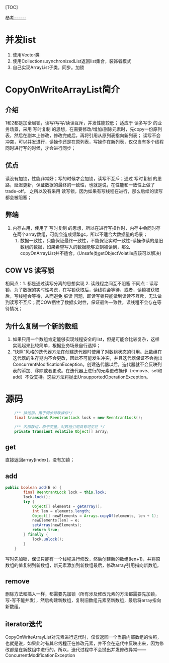 [TOC]

[参考------](https://segmentfault.com/a/1190000016214572)
# 并发list
1. 使用Vector类
2. 使用Collections.synchronizedList返回list集合，装饰者模式
3. 自己实现ArrayList子类，同步。加锁

# CopyOnWriteArrayList简介
## 介绍
1和2都是加全局锁，读写/写写/读读互斥，并发性能较低；
适应于 读多写少 的业务场景，采用 写时复制 的思想，在需要修改/增加/删除元素时，先copy一份原列表，然后在副本上修改，修改完成后，再将引用从原列表指向新列表；
读写不会冲突，可以并发进行，读操作还是在原列表，写操作在新列表，仅仅当有多个线程同时进行写的时候，才会进行同步；

## 优点
读没有加锁，性能非常好；写的时候才会加锁，读写不互斥；通过 写时复制 的思路，延迟更新，保证数据的最终的一致性，也就是说，在性能和一致性上做了trade-off。
之所以没有采用 读写锁，因为如果有写线程在进行，那么后续的读写都会被阻塞；

## 弊端
1. 内存占用，使用了 写时复制 的思想，所以在进行写操作时，内存中会同时存在两个array数组，可能会造成频繁gc，所以不适合大数据量的场景；
    1. 数据一致性，只能保证最终一致性，不能保证实时一致性-读操作读的是旧数组的数据，如果希望写入的数据能够立刻被读到，那么copyOnArrayList并不适合。(Unsafe类getObjectVolatile应该可以解决)

## COW VS 读写锁
相同点：1. 都是通过读写分离的思想实现 2. 读线程之间互不阻塞
不同点：读写锁，为了数据的实时性考虑，在写锁获取后，读线程会等待，或者，读锁被获取后，写线程会等待，从而避免 脏读 问题，即读写锁只能做到读读不互斥，无法做到读写不互斥；而COW牺牲了数据实时性，保证最终一致性，读线程不会存在等待情况；

## 为什么复制一个新的数组
1. 如果只用一个数组肯定能够实现线程安全的list，但是可能会比较复杂，这样实现起来比较简单，根据业务场景自行选择；
2. “快照”风格的迭代器方法在创建迭代器时使用了对数组状态的引用。此数组在迭代器的生存期内不会更改，因此不可能发生冲突，并且迭代器保证不会抛出ConcurrentModificationException。创建迭代器以后，迭代器就不会反映列表的添加、移除或者更改。在迭代器上进行的元素更改操作（remove、set和add）不受支持。这些方法将抛出UnsupportedOperationException。

# 源码
```java
    /** 排他锁，用于同步修改操作*/
    final transient ReentrantLock lock = new ReentrantLock();

    /** 内部数组，原子变量，对数组引用具有可见性 */
    private transient volatile Object[] array;
```
## get
直接返回array[index]，没有加锁；
## add
```java
public boolean add(E e) {
        final ReentrantLock lock = this.lock;
        lock.lock();
        try {
            Object[] elements = getArray();
            int len = elements.length;
            Object[] newElements = Arrays.copyOf(elements, len + 1);
            newElements[len] = e;
            setArray(newElements);
            return true;
        } finally {
            lock.unlock();
        }
    }
```
写时先加锁，保证只能有一个线程进行修改，然后创建新的数组(len+1)，并将原数组的值复制到新数组，新元素添加到新数组最后，修改array引用指向新数组。
## remove
删除方法和插入一样，都需要先加锁（所有涉及修改元素的方法都需要先加锁，写-写不能并发），然后构建新数组，复制旧数组元素至新数组，最后将array指向新数组。
## iterator迭代
CopyOnWriteArrayList对元素进行迭代时，仅仅返回一个当前内部数组的快照，也就是说，如果此时有其它线程正在修改元素，并不会在迭代中反映出来，因为修改都是在新数组中进行的。所以，迭代过程中不会抛出并发修改异常——ConcurrentModificationException



